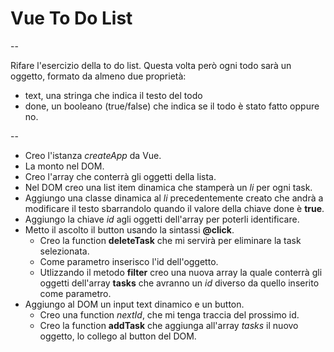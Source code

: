 # Vue To Do List #
 
--

Rifare l'esercizio della to do list.
Questa volta però ogni todo sarà un oggetto, formato da almeno due proprietà:
- text, una stringa che indica il testo del todo
- done, un booleano (true/false) che indica se il todo è stato fatto oppure no.

--

- Creo l'istanza *createApp* da Vue.
- La monto nel DOM.
- Creo l'array che conterrà gli oggetti della lista.
- Nel DOM creo una list item dinamica che stamperà un *li* per ogni task.
- Aggiungo una classe dinamica al *li* precedentemente creato che andrà a modificare il testo sbarrandolo quando il valore della chiave done è **true**.
- Aggiungo la chiave *id* agli oggetti dell'array per poterli identificare.
- Metto il ascolto il button usando la sintassi **@click**.
    - Creo la function **deleteTask** che mi servirà per eliminare la task selezionata.
    - Come parametro inserisco l'id dell'oggetto.
    - Utlizzando il metodo **filter** creo una nuova array la quale conterrà gli oggetti dell'array **tasks** che avranno un *id* diverso da quello inserito come parametro.
- Aggiungo al DOM un input text dinamico e un button. 
    - Creo una function *nextId*, che mi tenga traccia del prossimo id.
    - Creo la function **addTask** che aggiunga all'array *tasks* il nuovo oggetto, lo collego al button del DOM.
                

